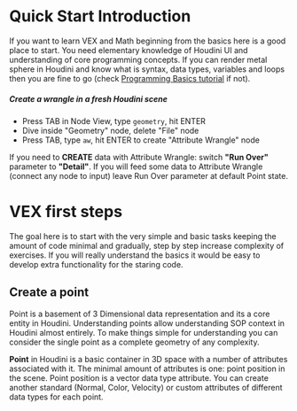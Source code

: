 # Quick Start Introduction
If you want to learn VEX and Math beginning from the basics here is a good place to start. You need elementary knowledge of Houdini UI and understanding of core programming concepts. If you can render metal sphere in Houdini and know what is syntax, data types, variables and loops then you are fine to go (check [Programming Basics tutorial](Programming-basics) if not).

##### Create a wrangle in a fresh Houdini scene
- Press TAB in Node View, type `geometry`, hit ENTER
- Dive inside "Geometry" node, delete "File" node
- Press TAB, type `aw`, hit ENTER to create "Attribute Wrangle" node

If you need to **CREATE** data with Attribute Wrangle: switch **"Run Over"** parameter to **"Detail"**. If you will feed some data to Attribute Wrangle (connect any node to input) leave Run Over parameter at default Point state.

# VEX first steps
The goal here is to start with the very simple and basic tasks keeping the amount of code minimal and gradually, step by step increase complexity of exercises. If you will really understand the basics it would be easy to develop extra functionality for the staring code.

## Create a point
Point is a basement of 3 Dimensional data representation and its a core entity in Houdini. Understanding points allow understanding SOP context in Houdini almost entirely. To make things simple for understanding you can consider the single point as a complete geometry of any complexity.

**Point** in Houdini is a basic container in 3D space with a number of attributes associated with it. The minimal amount of attributes is one: point position in the scene. Point position is a vector data type attribute. You can create another standard (Normal, Color, Velocity) or custom attributes of different data types for each point.